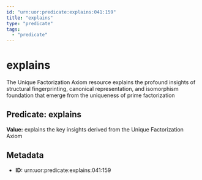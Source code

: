 ```yaml
---
id: "urn:uor:predicate:explains:041:159"
title: "explains"
type: "predicate"
tags:
  - "predicate"
---
```


# explains

The Unique Factorization Axiom resource explains the profound insights of structural fingerprinting, canonical representation, and isomorphism foundation that emerge from the uniqueness of prime factorization

## Predicate: explains

**Value:** explains the key insights derived from the Unique Factorization Axiom

## Metadata

- **ID:** urn:uor:predicate:explains:041:159
